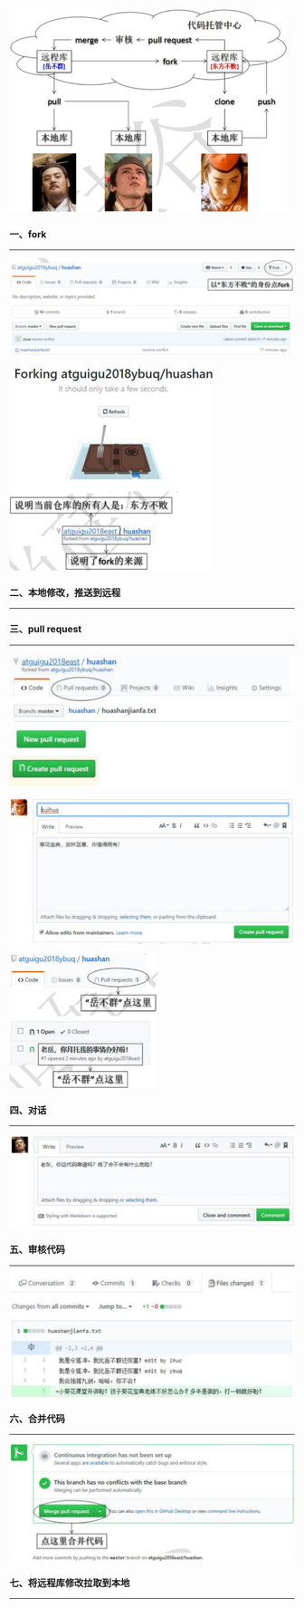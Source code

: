 <img src="img/image-20220928212918672.png" alt="image-20220928212918672" style="zoom: 50%;" />



### 一、fork

---

![image-20220928213301724](img/image-20220928213301724.png)

<img src="img/image-20220928213312423.png" alt="image-20220928213312423" style="zoom:50%;" />



### 二、本地修改，推送到远程

---



### 三、pull request

---

![image-20220928213434554](img/image-20220928213434554.png)

![image-20220928213441436](img/image-20220928213441436.png)

<img src="img/image-20220928213448724.png" alt="image-20220928213448724" style="zoom: 33%;" />



### 四、对话

---

![image-20220928214934986](img/image-20220928214934986.png)



### 五、审核代码

---

![image-20220928215001352](img/image-20220928215001352.png)



### 六、合并代码

---

![image-20220928215223170](img/image-20220928215223170.png)



### 七、将远程库修改拉取到本地

---

